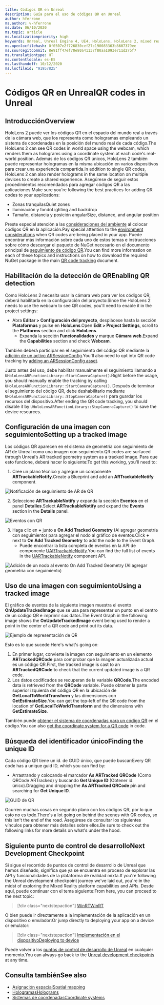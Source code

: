 ```yaml
---
title: Códigos QR en Unreal
description: Guía para el uso de códigos QR en Unreal
author: hferrone
ms.author: v-hferrone
ms.date: 06/10/2020
ms.topic: article
ms.localizationpriority: high
keywords: Unreal, Unreal Engine 4, UE4, HoloLens, HoloLens 2, mixed reality, development, features, documentation, guides, holograms, qr codes
ms.openlocfilehash: 0f0507e2f726830cef27c190083363b3607379ee
ms.sourcegitcommit: 8e91ff47ef70e80a41137f80aa1093e711d27bf7
ms.translationtype: HT
ms.contentlocale: es-ES
ms.lasthandoff: 10/12/2020
ms.locfileid: "91957825"
---
```

# <a name="qr-codes-in-unreal"></a><span data-ttu-id="474b7-104">Códigos QR en Unreal</span><span class="sxs-lookup"><span data-stu-id="474b7-104">QR codes in Unreal</span></span>

## <a name="overview"></a><span data-ttu-id="474b7-105">Introducción</span><span class="sxs-lookup"><span data-stu-id="474b7-105">Overview</span></span>

<span data-ttu-id="474b7-106">HoloLens 2 puede ver los códigos QR en el espacio del mundo real a través de la cámara web, que los representa como hologramas empleando un sistema de coordenadas en la posición del mundo real de cada código.</span><span class="sxs-lookup"><span data-stu-id="474b7-106">The HoloLens 2 can see QR codes in world space using the webcam, which renders them as holograms using a coordinate system at each code's real-world position.</span></span>  <span data-ttu-id="474b7-107">Además de los códigos QR únicos, HoloLens 2 también puede representar hologramas en la misma ubicación en varios dispositivos para crear una experiencia compartida.</span><span class="sxs-lookup"><span data-stu-id="474b7-107">In addition to single QR codes, HoloLens 2 can also render holograms in the same location on multiple devices to create a shared experience.</span></span> <span data-ttu-id="474b7-108">Asegúrese de seguir estos procedimientos recomendados para agregar códigos QR a las aplicaciones:</span><span class="sxs-lookup"><span data-stu-id="474b7-108">Make sure you're following the best practices for adding QR codes to your applications:</span></span>

- <span data-ttu-id="474b7-109">Zonas tranquilas</span><span class="sxs-lookup"><span data-stu-id="474b7-109">Quiet zones</span></span>
- <span data-ttu-id="474b7-110">Iluminación y fondo</span><span class="sxs-lookup"><span data-stu-id="474b7-110">Lighting and backdrop</span></span>
- <span data-ttu-id="474b7-111">Tamaño, distancia y posición angular</span><span class="sxs-lookup"><span data-stu-id="474b7-111">Size, distance, and angular position</span></span>

<span data-ttu-id="474b7-112">Preste especial atención a las [consideraciones del ambiente](../../environment-considerations-for-hololens.md) al colocar códigos QR en la aplicación.</span><span class="sxs-lookup"><span data-stu-id="474b7-112">Pay special attention to the [environment considerations](../../environment-considerations-for-hololens.md) when QR codes are being placed in your app.</span></span> <span data-ttu-id="474b7-113">Puede encontrar más información sobre cada uno de estos temas e instrucciones sobre cómo descargar el paquete de NuGet necesario en el documento principal de [seguimiento de código QR](../platform-capabilities-and-apis/qr-code-tracking.md).</span><span class="sxs-lookup"><span data-stu-id="474b7-113">You can find more information on each of these topics and instructions on how to download the required NuGet package in the main [QR code tracking](../platform-capabilities-and-apis/qr-code-tracking.md) document.</span></span>

## <a name="enabling-qr-detection"></a><span data-ttu-id="474b7-114">Habilitación de la detección de QR</span><span class="sxs-lookup"><span data-stu-id="474b7-114">Enabling QR detection</span></span>
<span data-ttu-id="474b7-115">Como HoloLens 2 necesita usar la cámara web para ver los códigos QR, deberá habilitarla en la configuración del proyecto:</span><span class="sxs-lookup"><span data-stu-id="474b7-115">Since the HoloLens 2 needs to use the webcam to see QR codes, you'll need to enable it in the project settings:</span></span>
- <span data-ttu-id="474b7-116">Abra **Editar > Configuración del proyecto**, desplácese hasta la sección **Plataformas** y pulse en **HoloLens**.</span><span class="sxs-lookup"><span data-stu-id="474b7-116">Open **Edit > Project Settings**, scroll to the **Platforms** section and click **HoloLens**.</span></span>
    + <span data-ttu-id="474b7-117">Expanda la sección **Funcionalidades** y marque **Cámara web**.</span><span class="sxs-lookup"><span data-stu-id="474b7-117">Expand the **Capabilities** section and check **Webcam**.</span></span>  

<span data-ttu-id="474b7-118">También deberá participar en el seguimiento del código QR mediante la [adición de un activo ARSessionConfig](https://docs.microsoft.com/windows/mixed-reality/unreal-uxt-ch3#adding-the-session-asset).</span><span class="sxs-lookup"><span data-stu-id="474b7-118">You'll also need to opt into QR code tracking by [adding an ARSessionConfig asset](https://docs.microsoft.com/windows/mixed-reality/unreal-uxt-ch3#adding-the-session-asset).</span></span>

<span data-ttu-id="474b7-119">Justo antes del uso, debe habilitar manualmente el seguimiento llamando a `UHoloLensARFunctionLibrary::StartCameraCapture()`.</span><span class="sxs-lookup"><span data-stu-id="474b7-119">Right before the usage, you should manually enable the tracking by calling `UHoloLensARFunctionLibrary::StartCameraCapture()`.</span></span> <span data-ttu-id="474b7-120">Después de terminar el seguimiento del código QR, debe deshabilitarlo mediante `UHoloLensARFunctionLibrary::StopCameraCapture()` para guardar los recursos del dispositivo.</span><span class="sxs-lookup"><span data-stu-id="474b7-120">After ending the QR code tracking, you should disable it by `UHoloLensARFunctionLibrary::StopCameraCapture()` to save the device resources.</span></span>

## <a name="setting-up-a-tracked-image"></a><span data-ttu-id="474b7-121">Configuración de una imagen con seguimiento</span><span class="sxs-lookup"><span data-stu-id="474b7-121">Setting up a tracked image</span></span>

<span data-ttu-id="474b7-122">Los códigos QR aparecen en el sistema de geometría con seguimiento de AR de Unreal como una imagen con seguimiento.</span><span class="sxs-lookup"><span data-stu-id="474b7-122">QR codes are surfaced through Unreal’s AR tracked geometry system as a tracked image.</span></span> <span data-ttu-id="474b7-123">Para que esto funcione, deberá hacer lo siguiente:</span><span class="sxs-lookup"><span data-stu-id="474b7-123">To get this working, you'll need to:</span></span>
1. <span data-ttu-id="474b7-124">Cree un plano técnico y agregue un componente **ARTrackableNotify**.</span><span class="sxs-lookup"><span data-stu-id="474b7-124">Create a Blueprint and add an **ARTrackableNotify** component.</span></span>

![Notificación de seguimiento de AR de QR](images/unreal-spatialmapping-artrackablenotify.PNG)

2. <span data-ttu-id="474b7-126">Seleccione **ARTrackableNotify** y expanda la sección **Eventos** en el panel **Detalles**.</span><span class="sxs-lookup"><span data-stu-id="474b7-126">Select **ARTrackableNotify** and expand the **Events** section in the **Details** panel.</span></span>

![Eventos con QR](images/unreal-spatialmapping-events.PNG)

3. <span data-ttu-id="474b7-128">Haga clic en **+** junto a **On Add Tracked Geometry** (Al agregar geometría con seguimiento) para agregar el nodo al gráfico de eventos.</span><span class="sxs-lookup"><span data-stu-id="474b7-128">Click **+** next to **On Add Tracked Geometry** to add the node to the Event Graph.</span></span>
    - <span data-ttu-id="474b7-129">Puede encontrar la lista completa de eventos en la API de componente [UARTrackableNotify](https://docs.unrealengine.com/API/Runtime/AugmentedReality/UARTrackableNotifyComponent/index.html).</span><span class="sxs-lookup"><span data-stu-id="474b7-129">You can find the full list of events in the [UARTrackableNotify](https://docs.unrealengine.com/API/Runtime/AugmentedReality/UARTrackableNotifyComponent/index.html) component API.</span></span>

![Adición de un nodo al evento On Add Tracked Geometry (Al agregar geometría con seguimiento)](images/unreal-qr-codes-tracked-geometry.png)

## <a name="using-a-tracked-image"></a><span data-ttu-id="474b7-131">Uso de una imagen con seguimiento</span><span class="sxs-lookup"><span data-stu-id="474b7-131">Using a tracked image</span></span>
<span data-ttu-id="474b7-132">El gráfico de eventos de la siguiente imagen muestra el evento **OnUpdateTrackedImage** que se usa para representar un punto en el centro de un código QR e imprimir sus datos.</span><span class="sxs-lookup"><span data-stu-id="474b7-132">The Event Graph in the following image shows the **OnUpdateTrackedImage** event being used to render a point in the center of a QR code and print out its data.</span></span>

![Ejemplo de representación de QR](images/unreal-qr-render.PNG)

<span data-ttu-id="474b7-134">Esto es lo que sucede:</span><span class="sxs-lookup"><span data-stu-id="474b7-134">Here's what's going on:</span></span>
1. <span data-ttu-id="474b7-135">En primer lugar, convierte la imagen con seguimiento en un elemento **ARTrackedQRCode** para comprobar que la imagen actualizada actual es un código QR.</span><span class="sxs-lookup"><span data-stu-id="474b7-135">First, the tracked image is cast to an **ARTrackedQRCode** to check that the current updated image is a QR code.</span></span>  
2. <span data-ttu-id="474b7-136">Los datos codificados se recuperan de la variable **QRCode**.</span><span class="sxs-lookup"><span data-stu-id="474b7-136">The encoded data is retrieved from the **QRCode** variable.</span></span> <span data-ttu-id="474b7-137">Puede obtener la parte superior izquierda del código QR en la ubicación de **GetLocalToWorldTransform** y las dimensiones con **GetEstimateSize**.</span><span class="sxs-lookup"><span data-stu-id="474b7-137">You can get the top-left of the QR code from the location of **GetLocalToWorldTransform** and the dimensions with **GetEstimateSize**.</span></span>

<span data-ttu-id="474b7-138">También puede [obtener el sistema de coordenadas para un código QR](https://docs.microsoft.com/windows/mixed-reality/qr-code-tracking#getting-the-coordinate-system-for-a-qr-code) en el código.</span><span class="sxs-lookup"><span data-stu-id="474b7-138">You can also [get the coordinate system for a QR code](https://docs.microsoft.com/windows/mixed-reality/qr-code-tracking#getting-the-coordinate-system-for-a-qr-code) in code.</span></span>

## <a name="finding-the-unique-id"></a><span data-ttu-id="474b7-139">Búsqueda del identificador único</span><span class="sxs-lookup"><span data-stu-id="474b7-139">Finding the unique ID</span></span>
<span data-ttu-id="474b7-140">Cada código QR tiene un id. de GUID único, que puede buscar:</span><span class="sxs-lookup"><span data-stu-id="474b7-140">Every QR code has a unique guid ID, which you can find by:</span></span>
- <span data-ttu-id="474b7-141">Arrastrando y colocando el marcador **As ARTracked QRCode** (Como QRCode ARTracked) y buscando **Get Unique ID** (Obtener id. único).</span><span class="sxs-lookup"><span data-stu-id="474b7-141">Dragging and dropping the **As ARTracked QRCode**  pin and searching for **Get Unique ID**.</span></span>

![GUID de QR](images/unreal-qr-guid.PNG)

<span data-ttu-id="474b7-143">Ocurren muchas cosas en segundo plano con los códigos QR, por lo que esto no es todo.</span><span class="sxs-lookup"><span data-stu-id="474b7-143">There's a lot going on behind the scenes with QR codes, so this isn't the end of the road.</span></span> <span data-ttu-id="474b7-144">Asegúrese de consultar los siguientes vínculos para obtener más detalles sobre ellos.</span><span class="sxs-lookup"><span data-stu-id="474b7-144">Be sure to check out the following links for more details on what's under the hood.</span></span>

## <a name="next-development-checkpoint"></a><span data-ttu-id="474b7-145">Siguiente punto de control de desarrollo</span><span class="sxs-lookup"><span data-stu-id="474b7-145">Next Development Checkpoint</span></span>

<span data-ttu-id="474b7-146">Si sigue el recorrido de puntos de control de desarrollo de Unreal que hemos diseñado, significa que ya se encuentra en proceso de explorar las API y funcionalidades de la plataforma de realidad mixta.</span><span class="sxs-lookup"><span data-stu-id="474b7-146">If you're following the Unreal development checkpoint journey we've laid out, you're in the midst of exploring the Mixed Reality platform capabilities and APIs.</span></span> <span data-ttu-id="474b7-147">Desde aquí, puede continuar con el tema siguiente:</span><span class="sxs-lookup"><span data-stu-id="474b7-147">From here, you can proceed to the next topic:</span></span>

> [!div class="nextstepaction"]
> [<span data-ttu-id="474b7-148">WinRT</span><span class="sxs-lookup"><span data-stu-id="474b7-148">WinRT</span></span>](unreal-winRT.md)

<span data-ttu-id="474b7-149">O bien puede ir directamente a la implementación de la aplicación en un dispositivo o emulador:</span><span class="sxs-lookup"><span data-stu-id="474b7-149">Or jump directly to deploying your app on a device or emulator:</span></span>

> [!div class="nextstepaction"]
> [<span data-ttu-id="474b7-150">Implementación en el dispositivo</span><span class="sxs-lookup"><span data-stu-id="474b7-150">Deploying to device</span></span>](unreal-deploying.md)

<span data-ttu-id="474b7-151">Puede volver a los [puntos de control de desarrollo de Unreal](unreal-development-overview.md#3-platform-capabilities-and-apis) en cualquier momento.</span><span class="sxs-lookup"><span data-stu-id="474b7-151">You can always go back to the [Unreal development checkpoints](unreal-development-overview.md#3-platform-capabilities-and-apis) at any time.</span></span>

## <a name="see-also"></a><span data-ttu-id="474b7-152">Consulta también</span><span class="sxs-lookup"><span data-stu-id="474b7-152">See also</span></span>
* [<span data-ttu-id="474b7-153">Asignación espacial</span><span class="sxs-lookup"><span data-stu-id="474b7-153">Spatial mapping</span></span>](../../design/spatial-mapping.md)
* [<span data-ttu-id="474b7-154">Hologramas</span><span class="sxs-lookup"><span data-stu-id="474b7-154">Holograms</span></span>](../../discover/hologram.md)
* [<span data-ttu-id="474b7-155">Sistemas de coordenadas</span><span class="sxs-lookup"><span data-stu-id="474b7-155">Coordinate systems</span></span>](../../design/coordinate-systems.md)
